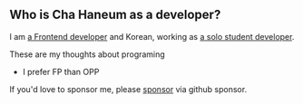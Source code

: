 ## Who is Cha Haneum as a developer?

I am [a Frontend developer]() and Korean, working as  [a solo student developer]().<br/>

These are my thoughts about programing
- I prefer FP than OPP

If you'd love to sponsor me, please [sponsor](https://github.com/sponsors/chebread) via github sponsor.
